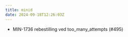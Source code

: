 ```yaml
---
title: minid
date: 2024-09-18T12:26:03Z
---
```

- MIN-1736 rebestilling ved too_many_attempts (#495)

